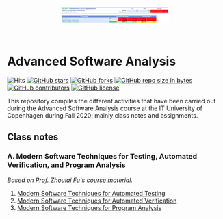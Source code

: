 <br>
<p align="center">
<img src="cover.png" width=50%>
</p>
<br>

# Advanced Software Analysis
![Hits](https://hitcounter.pythonanywhere.com/count/tag.svg?url=https%3A%2F%2Fgithub.com%2FJnxF%2Fadvanced-software-analysis)
[![GitHub stars](https://img.shields.io/github/stars/JnxF/advanced-software-analysis.svg)](https://GitHub.com/JnxF/advanced-software-analysis/stargazers/)
[![GitHub forks](https://img.shields.io/github/forks/JnxF/advanced-software-analysis.svg)](https://GitHub.com/JnxF/advanced-software-analysis/network/)
[![GitHub repo size in bytes](https://img.shields.io/github/repo-size/JnxF/advanced-software-analysis.svg)](https://github.com/JnxF/advanced-software-analysis)
[![GitHub contributors](https://img.shields.io/github/contributors/JnxF/advanced-software-analysis.svg)](https://GitHub.com/JnxF/advanced-software-analysis/graphs/contributors/)
[![GitHub license](http://img.shields.io/github/license/JnxF/advanced-software-analysis)](https://github.com/JnxF/advanced-software-analysis/blob/master/LICENSE)

This repository compiles the different activities that have been carried out during the Advanced Software Analysis course at the IT University of Copenhagen during Fall 2020: mainly class notes and assignments.


## Class notes
###  A. Modern Software Techniques for Testing, Automated Verification, and Program Analysis

_Based on [Prof. Zhoulai Fu's course material](https://github.com/zhoulaifu/20_teaching_asa)._

1. [Modern Software Techniques for Automated Testing](A_software_testing_verification_analysis/01_testing)
2. [Modern Software Techniques for Automated Verification](A_software_testing_verification_analysis/02_verification)
3. [Modern Software Techniques for Program Analysis](A_software_testing_verification_analysis/03_analysis)
